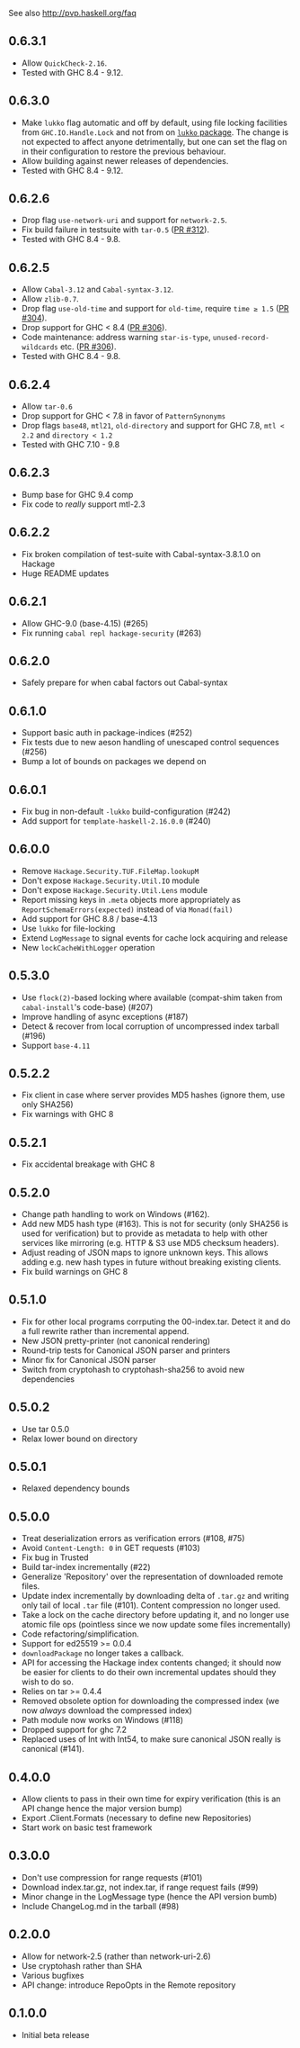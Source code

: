 See also http://pvp.haskell.org/faq

0.6.3.1
-------

* Allow `QuickCheck-2.16`.
* Tested with GHC 8.4 - 9.12.


0.6.3.0
-------

* Make `lukko` flag automatic and off by default, using file locking
  facilities from `GHC.IO.Handle.Lock` and not from
  on [`lukko` package](https://hackage.haskell.org/package/lukko).
  The change is not expected to affect anyone detrimentally,
  but one can set the flag on in their configuration to restore
  the previous behaviour.
* Allow building against newer releases of dependencies.
* Tested with GHC 8.4 - 9.12.


0.6.2.6
-------

* Drop flag `use-network-uri` and support for `network-2.5`.
* Fix build failure in testsuite with `tar-0.5`
  ([PR #312](https://github.com/haskell/hackage-security/pull/312)).
* Tested with GHC 8.4 - 9.8.

0.6.2.5
-------

* Allow `Cabal-3.12` and `Cabal-syntax-3.12`.
* Allow `zlib-0.7`.
* Drop flag `use-old-time` and support for `old-time`, require `time ≥ 1.5`
  ([PR #304](https://github.com/haskell/hackage-security/pull/304)).
* Drop support for GHC < 8.4
  ([PR #306](https://github.com/haskell/hackage-security/pull/306)).
* Code maintenance: address warning `star-is-type`, `unused-record-wildcards` etc.
  ([PR #306](https://github.com/haskell/hackage-security/pull/306)).
* Tested with GHC 8.4 - 9.8.

0.6.2.4
-------

* Allow `tar-0.6`
* Drop support for GHC < 7.8 in favor of `PatternSynonyms`
* Drop flags `base48`, `mtl21`, `old-directory` and support for GHC 7.8, `mtl < 2.2` and `directory < 1.2`
* Tested with GHC 7.10 - 9.8

0.6.2.3
-------

* Bump base for GHC 9.4 comp
* Fix code to *really* support mtl-2.3

0.6.2.2
-------

* Fix broken compilation of test-suite with Cabal-syntax-3.8.1.0 on Hackage
* Huge README updates

0.6.2.1
-------

* Allow GHC-9.0 (base-4.15) (#265)
* Fix running `cabal repl hackage-security` (#263)

0.6.2.0
-------

* Safely prepare for when cabal factors out Cabal-syntax

0.6.1.0
-------

* Support basic auth in package-indices (#252)
* Fix tests due to new aeson handling of unescaped control sequences (#256)
* Bump a lot of bounds on packages we depend on

0.6.0.1
-------

* Fix bug in non-default `-lukko` build-configuration (#242)
* Add support for `template-haskell-2.16.0.0` (#240)

0.6.0.0
-------

* Remove `Hackage.Security.TUF.FileMap.lookupM`
* Don't expose `Hackage.Security.Util.IO` module
* Don't expose `Hackage.Security.Util.Lens` module
* Report missing keys in `.meta` objects more appropriately as
  `ReportSchemaErrors(expected)` instead of via `Monad(fail)`
* Add support for GHC 8.8 / base-4.13
* Use `lukko` for file-locking
* Extend `LogMessage` to signal events for cache lock acquiring and release
* New `lockCacheWithLogger` operation

0.5.3.0
-------

* Use `flock(2)`-based locking where available
  (compat-shim taken from `cabal-install`'s code-base) (#207)
* Improve handling of async exceptions (#187)
* Detect & recover from local corruption of uncompressed index tarball (#196)
* Support `base-4.11`

0.5.2.2
-------

* Fix client in case where server provides MD5 hashes
  (ignore them, use only SHA256)
* Fix warnings with GHC 8

0.5.2.1
-------

* Fix accidental breakage with GHC 8

0.5.2.0
-------

* Change path handling to work on Windows (#162).
* Add new MD5 hash type (#163). This is not for security (only SHA256 is
  used for verification) but to provide as metadata to help with other
  services like mirroring (e.g. HTTP & S3 use MD5 checksum headers).
* Adjust reading of JSON maps to ignore unknown keys. This allows adding
  e.g. new hash types in future without breaking existing clients.
* Fix build warnings on GHC 8


0.5.1.0
-------

* Fix for other local programs corrputing the 00-index.tar. Detect it
  and do a full rewrite rather than incremental append.
* New JSON pretty-printer (not canonical rendering)
* Round-trip tests for Canonical JSON parser and printers
* Minor fix for Canonical JSON parser
* Switch from cryptohash to cryptohash-sha256 to avoid new dependencies

0.5.0.2
-------
* Use tar 0.5.0
* Relax lower bound on directory

0.5.0.1
-------
* Relaxed dependency bounds

0.5.0.0
-------
* Treat deserialization errors as verification errors (#108, #75)
* Avoid `Content-Length: 0` in GET requests (#103)
* Fix bug in Trusted
* Build tar-index incrementally (#22)
* Generalize 'Repository' over the representation of downloaded remote files.
* Update index incrementally by downloading delta of `.tar.gz` and writing only
  tail of local `.tar` file (#101). Content compression no longer used.
* Take a lock on the cache directory before updating it, and no longer use
  atomic file ops (pointless since we now update some files incrementally)
* Code refactoring/simplification.
* Support for ed25519 >= 0.0.4
* `downloadPackage` no longer takes a callback.
* API for accessing the Hackage index contents changed; it should now be
  easier for clients to do their own incremental updates should they wish
  to do so.
* Relies on tar >= 0.4.4
* Removed obsolete option for downloading the compressed index (we now _always_
  download the compressed index)
* Path module now works on Windows (#118)
* Dropped support for ghc 7.2
* Replaced uses of Int with Int54, to make sure canonical JSON really is
  canonical (#141).

0.4.0.0
-------
* Allow clients to pass in their own time for expiry verification
  (this is an API change hence the major version bump)
* Export .Client.Formats (necessary to define new Repositories)
* Start work on basic test framework

0.3.0.0
-------
* Don't use compression for range requests (#101)
* Download index.tar.gz, not index.tar, if range request fails (#99)
* Minor change in the LogMessage type (hence the API version bumb)
* Include ChangeLog.md in the tarball (#98)

0.2.0.0
-------
* Allow for network-2.5 (rather than network-uri-2.6)
* Use cryptohash rather than SHA
* Various bugfixes
* API change: introduce RepoOpts in the Remote repository

0.1.0.0
-------
* Initial beta release
